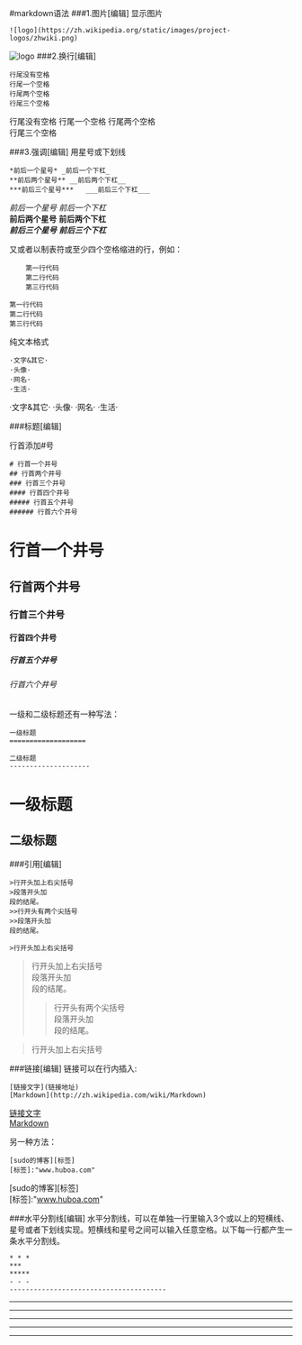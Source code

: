 #markdown语法
###1.图片[编辑]
显示图片

	![logo](https://zh.wikipedia.org/static/images/project-logos/zhwiki.png)
	
![logo](https://zh.wikipedia.org/static/images/project-logos/zhwiki.png)
###2.换行[编辑]
``` 
行尾没有空格
行尾一个空格 
行尾两个空格  
行尾三个空格   
```
行尾没有空格
行尾一个空格 
行尾两个空格  
行尾三个空格    

###3.强调[编辑]
用星号或下划线

```
*前后一个星号* _前后一个下杠_  
**前后两个星号** __前后两个下杠__
***前后三个星号***   ___前后三个下杠___
```
*前后一个星号* _前后一个下杠_    
**前后两个星号** __前后两个下杠__  
***前后三个星号***   ___前后三个下杠___


又或者以制表符或至少四个空格缩进的行，例如：

```
	第一行代码
   	第二行代码
   	第三行代码
```
	第一行代码
   	第二行代码
   	第三行代码

纯文本格式

```
·文字&其它·
·头像·
·网名·
·生活·
```
·文字&其它·
·头像·
·网名·
·生活·

###标题[编辑]

行首添加#号

```
# 行首一个井号
## 行首两个井号
### 行首三个井号
#### 行首四个井号
##### 行首五个井号
###### 行首六个井号
```

# 行首一个井号
## 行首两个井号
### 行首三个井号
#### 行首四个井号
##### 行首五个井号
###### 行首六个井号

一级和二级标题还有一种写法：

```
一级标题
===================

二级标题
--------------------
```

一级标题
===================

二级标题
--------------------


###引用[编辑]

```
>行开头加上右尖括号  
>段落开头加  
段的结尾。 
>>行开头有两个尖括号   
>>段落开头加  
段的结尾。 

>行开头加上右尖括号
```
>行开头加上右尖括号  
>段落开头加  
段的结尾。 
>>行开头有两个尖括号   
>>段落开头加  
段的结尾。 

>行开头加上右尖括号



###链接[编辑]
链接可以在行内插入:  


	[链接文字](链接地址)
	[Markdown](http://zh.wikipedia.com/wiki/Markdown)


[链接文字](链接地址)  
[Markdown](http://zh.wikipedia.com/wiki/Markdown)



另一种方法：

	[sudo的博客][标签]  
	[标签]:"www.huboa.com"

[sudo的博客][标签]  
[标签]:"www.huboa.com"


###水平分割线[编辑]
水平分割线，可以在单独一行里输入3个或以上的短横线、星号或者下划线实现。短横线和星号之间可以输入任意空格。以下每一行都产生一条水平分割线。

	* * *
	***
	*****
	- - -
	---------------------------------------

* * *
***
*****
- - -
---------------------------------------
